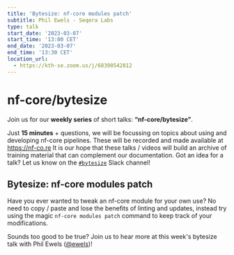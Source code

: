 ```yaml
---
title: 'Bytesize: nf-core modules patch'
subtitle: Phil Ewels - Seqera Labs
type: talk
start_date: '2023-03-07'
start_time: '13:00 CET'
end_date: '2023-03-07'
end_time: '13:30 CET'
location_url:
  - https://kth-se.zoom.us/j/68390542812
---
```


# nf-core/bytesize

Join us for our **weekly series** of short talks: **“nf-core/bytesize”**.

Just **15 minutes** + questions, we will be focussing on topics about using and developing nf-core pipelines.
These will be recorded and made available at <https://nf-co.re>
It is our hope that these talks / videos will build an archive of training material that can complement our documentation. Got an idea for a talk? Let us know on the [`#bytesize`](https://nfcore.slack.com/channels/bytesize) Slack channel!

## Bytesize: nf-core modules patch

Have you ever wanted to tweak an nf-core module for your own use? No need to copy / paste and lose the benefits of linting and updates, instead try using the magic `nf-core modules patch` command to keep track of your modifications.

Sounds too good to be true? Join us to hear more at this week's bytesize talk with Phil Ewels ([@ewels](https://github.com/ewels))!
